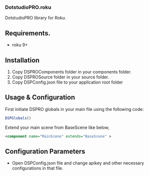 
### DotstudioPRO.roku

DotstudioPRO library for Roku.

## [](https://github.com/dotstudiopro/Docs/blob/master/Roku/1.%20installation.md#requirements)Requirements.

-   roku 9+

## [](https://github.com/dotstudiopro/Docs/blob/master/Roku/1.%20installation.md#installation-1)Installation

1. Copy DSPROComponents folder in your components folder.  
2. Copy DSPROSource folder in your source folder.  
3. Copy DSPConfig.json file to your application root folder

## [](https://github.com/dotstudiopro/Docs/blob/master/Roku/1.%20installation.md#usage--configuration)Usage & Configuration

First initiate DSPRO globals in your main file using the following code:

```javascript
DSPGlobals()
```

Extend your main scene from BaseScene like below,
```xml
<component name="MainScene" extends="BaseScene" >
```

## [](https://github.com/dotstudiopro/Docs/blob/master/Roku/1.%20installation.md#configuration-parameters)Configuration Parameters

-   Open DSPConfig.json file and change apikey and other necessary configurations in that file.

